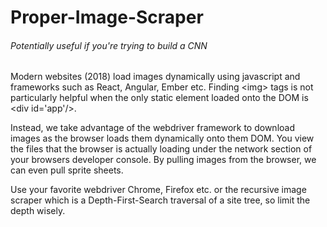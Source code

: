 # Proper-Image-Scraper
###### Potentially useful if you're trying to build a CNN

Modern websites (2018) load images dynamically using javascript and frameworks such as React, Angular, Ember etc. Finding \<img> tags is not particularly helpful when the only static element loaded onto the DOM is \<div id='app'/>. 

Instead, we take advantage of the webdriver framework to download images as the browser loads them dynamically onto them DOM. You view the files that the browser is actually loading under the network section of your browsers developer console. By pulling images from the browser, we can even pull sprite sheets. 

Use your favorite webdriver Chrome, Firefox etc. or the recursive image scraper which is a Depth-First-Search traversal of a site tree, so limit the depth wisely. 
